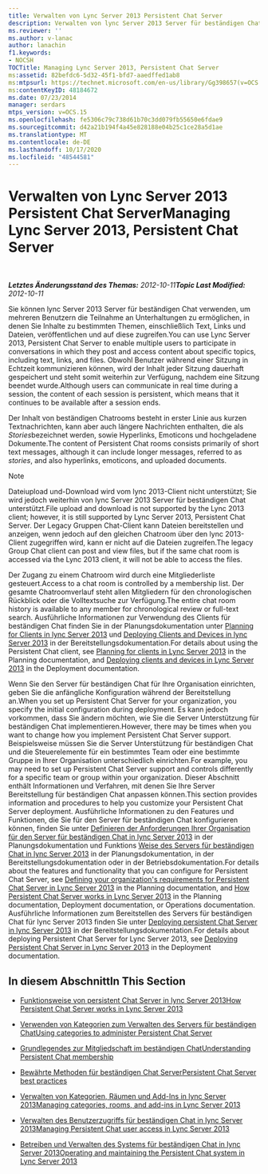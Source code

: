 ```yaml
---
title: Verwalten von Lync Server 2013 Persistent Chat Server
description: Verwalten von lync Server 2013 Server für beständigen Chat
ms.reviewer: ''
ms.author: v-lanac
author: lanachin
f1.keywords:
- NOCSH
TOCTitle: Managing Lync Server 2013, Persistent Chat Server
ms:assetid: 82befdc6-5d32-45f1-bfd7-aaedffed1ab8
ms:mtpsurl: https://technet.microsoft.com/en-us/library/Gg398657(v=OCS.15)
ms:contentKeyID: 48184672
ms.date: 07/23/2014
manager: serdars
mtps_version: v=OCS.15
ms.openlocfilehash: fe5306c79c738d61b70c3dd079fb55650e6fdae9
ms.sourcegitcommit: d42a21b194f4a45e828188e04b25c1ce28a5d1ae
ms.translationtype: MT
ms.contentlocale: de-DE
ms.lasthandoff: 10/17/2020
ms.locfileid: "48544581"
---
```

# <a name="managing-lync-server-2013-persistent-chat-server"></a><span data-ttu-id="763c8-103">Verwalten von Lync Server 2013 Persistent Chat Server</span><span class="sxs-lookup"><span data-stu-id="763c8-103">Managing Lync Server 2013, Persistent Chat Server</span></span>

<div data-xmlns="http://www.w3.org/1999/xhtml">

<div class="topic" data-xmlns="http://www.w3.org/1999/xhtml" data-msxsl="urn:schemas-microsoft-com:xslt" data-cs="https://msdn.microsoft.com/">

<div data-asp="https://msdn2.microsoft.com/asp">



</div>

<div id="mainSection">

<div id="mainBody">

<span> </span>

<span data-ttu-id="763c8-104">_**Letztes Änderungsstand des Themas:** 2012-10-11_</span><span class="sxs-lookup"><span data-stu-id="763c8-104">_**Topic Last Modified:** 2012-10-11_</span></span>

<span data-ttu-id="763c8-105">Sie können lync Server 2013 Server für beständigen Chat verwenden, um mehreren Benutzern die Teilnahme an Unterhaltungen zu ermöglichen, in denen Sie Inhalte zu bestimmten Themen, einschließlich Text, Links und Dateien, veröffentlichen und auf diese zugreifen.</span><span class="sxs-lookup"><span data-stu-id="763c8-105">You can use Lync Server 2013, Persistent Chat Server to enable multiple users to participate in conversations in which they post and access content about specific topics, including text, links, and files.</span></span> <span data-ttu-id="763c8-106">Obwohl Benutzer während einer Sitzung in Echtzeit kommunizieren können, wird der Inhalt jeder Sitzung dauerhaft gespeichert und steht somit weiterhin zur Verfügung, nachdem eine Sitzung beendet wurde.</span><span class="sxs-lookup"><span data-stu-id="763c8-106">Although users can communicate in real time during a session, the content of each session is persistent, which means that it continues to be available after a session ends.</span></span>

<span data-ttu-id="763c8-107">Der Inhalt von beständigen Chatrooms besteht in erster Linie aus kurzen Textnachrichten, kann aber auch längere Nachrichten enthalten, die als *Stories*bezeichnet werden, sowie Hyperlinks, Emoticons und hochgeladene Dokumente.</span><span class="sxs-lookup"><span data-stu-id="763c8-107">The content of Persistent Chat rooms consists primarily of short text messages, although it can include longer messages, referred to as *stories*, and also hyperlinks, emoticons, and uploaded documents.</span></span>

<div>


> [!NOTE]  
> <span data-ttu-id="763c8-108">Dateiupload und-Download wird vom lync 2013-Client nicht unterstützt; Sie wird jedoch weiterhin von lync Server 2013 Server für beständigen Chat unterstützt.</span><span class="sxs-lookup"><span data-stu-id="763c8-108">File upload and download is not supported by the Lync 2013 client; however, it is still supported by Lync Server 2013, Persistent Chat Server.</span></span> <span data-ttu-id="763c8-109">Der Legacy Gruppen Chat-Client kann Dateien bereitstellen und anzeigen, wenn jedoch auf den gleichen Chatroom über den lync 2013-Client zugegriffen wird, kann er nicht auf die Dateien zugreifen.</span><span class="sxs-lookup"><span data-stu-id="763c8-109">The legacy Group Chat client can post and view files, but if the same chat room is accessed via the Lync 2013 client, it will not be able to access the files.</span></span>



</div>

<span data-ttu-id="763c8-110">Der Zugang zu einem Chatroom wird durch eine Mitgliederliste gesteuert.</span><span class="sxs-lookup"><span data-stu-id="763c8-110">Access to a chat room is controlled by a membership list.</span></span> <span data-ttu-id="763c8-111">Der gesamte Chatroomverlauf steht allen Mitgliedern für den chronologischen Rückblick oder die Volltextsuche zur Verfügung.</span><span class="sxs-lookup"><span data-stu-id="763c8-111">The entire chat room history is available to any member for chronological review or full-text search.</span></span> <span data-ttu-id="763c8-112">Ausführliche Informationen zur Verwendung des Clients für beständigen Chat finden Sie in der Planungsdokumentation unter [Planning for Clients in lync Server 2013](lync-server-2013-planning-for-clients.md) und [Deploying Clients and Devices in lync Server 2013](lync-server-2013-deploying-clients-and-devices.md) in der Bereitstellungsdokumentation.</span><span class="sxs-lookup"><span data-stu-id="763c8-112">For details about using the Persistent Chat client, see [Planning for clients in Lync Server 2013](lync-server-2013-planning-for-clients.md) in the Planning documentation, and [Deploying clients and devices in Lync Server 2013](lync-server-2013-deploying-clients-and-devices.md) in the Deployment documentation.</span></span>

<span data-ttu-id="763c8-113">Wenn Sie den Server für beständigen Chat für Ihre Organisation einrichten, geben Sie die anfängliche Konfiguration während der Bereitstellung an.</span><span class="sxs-lookup"><span data-stu-id="763c8-113">When you set up Persistent Chat Server for your organization, you specify the initial configuration during deployment.</span></span> <span data-ttu-id="763c8-114">Es kann jedoch vorkommen, dass Sie ändern möchten, wie Sie die Server Unterstützung für beständigen Chat implementieren.</span><span class="sxs-lookup"><span data-stu-id="763c8-114">However, there may be times when you want to change how you implement Persistent Chat Server support.</span></span> <span data-ttu-id="763c8-115">Beispielsweise müssen Sie die Server Unterstützung für beständigen Chat und die Steuerelemente für ein bestimmtes Team oder eine bestimmte Gruppe in Ihrer Organisation unterschiedlich einrichten.</span><span class="sxs-lookup"><span data-stu-id="763c8-115">For example, you may need to set up Persistent Chat Server support and controls differently for a specific team or group within your organization.</span></span> <span data-ttu-id="763c8-116">Dieser Abschnitt enthält Informationen und Verfahren, mit denen Sie Ihre Server Bereitstellung für beständigen Chat anpassen können.</span><span class="sxs-lookup"><span data-stu-id="763c8-116">This section provides information and procedures to help you customize your Persistent Chat Server deployment.</span></span> <span data-ttu-id="763c8-117">Ausführliche Informationen zu den Features und Funktionen, die Sie für den Server für beständigen Chat konfigurieren können, finden Sie unter [Definieren der Anforderungen Ihrer Organisation für den Server für beständigen Chat in lync Server 2013](lync-server-2013-defining-your-requirements-for-persistent-chat-server.md) in der Planungsdokumentation und Funktions [Weise des Servers für beständigen Chat in lync Server 2013](lync-server-2013-how-persistent-chat-server-works.md) in der Planungsdokumentation, in der Bereitstellungsdokumentation oder in der Betriebsdokumentation.</span><span class="sxs-lookup"><span data-stu-id="763c8-117">For details about the features and functionality that you can configure for Persistent Chat Server, see [Defining your organization's requirements for Persistent Chat Server in Lync Server 2013](lync-server-2013-defining-your-requirements-for-persistent-chat-server.md) in the Planning documentation, and [How Persistent Chat Server works in Lync Server 2013](lync-server-2013-how-persistent-chat-server-works.md) in the Planning documentation, Deployment documentation, or Operations documentation.</span></span> <span data-ttu-id="763c8-118">Ausführliche Informationen zum Bereitstellen des Servers für beständigen Chat für lync Server 2013 finden Sie unter [Deploying persistent Chat Server in lync Server 2013](lync-server-2013-deploying-persistent-chat-server.md) in der Bereitstellungsdokumentation.</span><span class="sxs-lookup"><span data-stu-id="763c8-118">For details about deploying Persistent Chat Server for Lync Server 2013, see [Deploying Persistent Chat Server in Lync Server 2013](lync-server-2013-deploying-persistent-chat-server.md) in the Deployment documentation.</span></span>

<div>

## <a name="in-this-section"></a><span data-ttu-id="763c8-119">In diesem Abschnitt</span><span class="sxs-lookup"><span data-stu-id="763c8-119">In This Section</span></span>

  - [<span data-ttu-id="763c8-120">Funktionsweise von persistent Chat Server in lync Server 2013</span><span class="sxs-lookup"><span data-stu-id="763c8-120">How Persistent Chat Server works in Lync Server 2013</span></span>](lync-server-2013-how-persistent-chat-server-works.md)

  - [<span data-ttu-id="763c8-121">Verwenden von Kategorien zum Verwalten des Servers für beständigen Chat</span><span class="sxs-lookup"><span data-stu-id="763c8-121">Using categories to administer Persistent Chat Server</span></span>](using-categories-to-administer-persistent-chat-server.md)

  - [<span data-ttu-id="763c8-122">Grundlegendes zur Mitgliedschaft im beständigen Chat</span><span class="sxs-lookup"><span data-stu-id="763c8-122">Understanding Persistent Chat membership</span></span>](understanding-persistent-chat-membership.md)

  - [<span data-ttu-id="763c8-123">Bewährte Methoden für beständigen Chat Server</span><span class="sxs-lookup"><span data-stu-id="763c8-123">Persistent Chat Server best practices</span></span>](persistent-chat-server-best-practices.md)

  - [<span data-ttu-id="763c8-124">Verwalten von Kategorien, Räumen und Add-Ins in lync Server 2013</span><span class="sxs-lookup"><span data-stu-id="763c8-124">Managing categories, rooms, and add-ins in Lync Server 2013</span></span>](lync-server-2013-managing-categories-rooms-and-add-ins.md)

  - [<span data-ttu-id="763c8-125">Verwalten des Benutzerzugriffs für beständigen Chat in lync Server 2013</span><span class="sxs-lookup"><span data-stu-id="763c8-125">Managing Persistent Chat user access in Lync Server 2013</span></span>](lync-server-2013-managing-persistent-chat-user-access.md)

  - [<span data-ttu-id="763c8-126">Betreiben und Verwalten des Systems für beständigen Chat in lync Server 2013</span><span class="sxs-lookup"><span data-stu-id="763c8-126">Operating and maintaining the Persistent Chat system in Lync Server 2013</span></span>](lync-server-2013-operating-and-maintaining-the-persistent-chat-system.md)

</div>

</div>

<span> </span>

</div>

</div>

</div>

